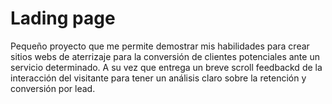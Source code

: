 # Lading page
Pequeño proyecto que me permite demostrar mis habilidades para crear sitios webs de aterrizaje para la conversión de clientes potenciales ante un servicio determinado.
A su vez que entrega un breve scroll feedbackd de la interacción del visitante para tener un análisis claro sobre la retención y conversión por lead.